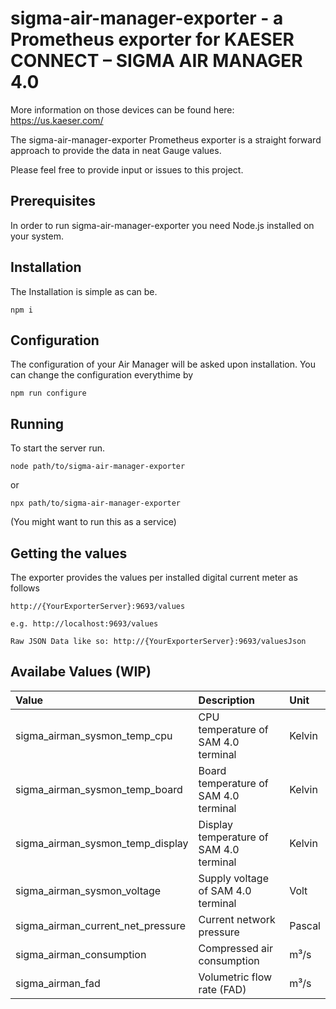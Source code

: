 # sigma-air-manager-exporter - a Prometheus exporter for KAESER CONNECT – SIGMA AIR MANAGER 4.0

More information on those devices can be found here: https://us.kaeser.com/

The sigma-air-manager-exporter Prometheus exporter is a straight forward approach to provide the data in neat Gauge values.

Please feel free to provide input or issues to this project. 

## Prerequisites
In order to run sigma-air-manager-exporter you need Node.js installed on your system.

## Installation
The Installation is simple as can be. 
```
npm i
```

## Configuration
The configuration of your Air Manager will be asked upon installation. You can change the configuration everythime by 
```
npm run configure
``` 

## Running
To start the server run. 

```
node path/to/sigma-air-manager-exporter
```

or

```
npx path/to/sigma-air-manager-exporter
```

(You might want to run this as a service)

## Getting the values
The exporter provides the values per installed digital current meter as follows

```
http://{YourExporterServer}:9693/values

e.g. http://localhost:9693/values

Raw JSON Data like so: http://{YourExporterServer}:9693/valuesJson
```

## Availabe Values (WIP)

| Value                                 | Description                               | Unit      |
| :-------------                        |:-------------                             |:-----     |
| sigma_airman_sysmon_temp_cpu          | CPU temperature of SAM 4.0 terminal       | Kelvin    |
| sigma_airman_sysmon_temp_board        | Board temperature of SAM 4.0 terminal     | Kelvin    |
| sigma_airman_sysmon_temp_display      | Display temperature of SAM 4.0 terminal   | Kelvin    |
| sigma_airman_sysmon_voltage           | Supply voltage of SAM 4.0 terminal        | Volt      |
| sigma_airman_current_net_pressure     | Current network pressure                  | Pascal    |
| sigma_airman_consumption              | Compressed air consumption                | m³/s      |
| sigma_airman_fad                      | Volumetric flow rate (FAD)                | m³/s      |

